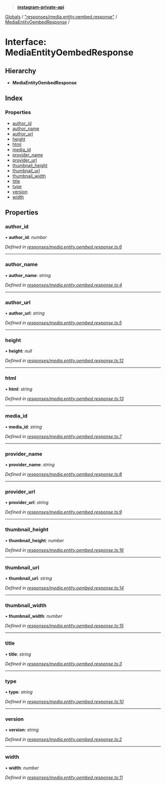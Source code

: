 > **[instagram-private-api](../README.md)**

[Globals](../README.md) / ["responses/media.entity.oembed.response"](../modules/_responses_media_entity_oembed_response_.md) / [MediaEntityOembedResponse](_responses_media_entity_oembed_response_.mediaentityoembedresponse.md) /

# Interface: MediaEntityOembedResponse

## Hierarchy

- **MediaEntityOembedResponse**

## Index

### Properties

- [author_id](_responses_media_entity_oembed_response_.mediaentityoembedresponse.md#author_id)
- [author_name](_responses_media_entity_oembed_response_.mediaentityoembedresponse.md#author_name)
- [author_url](_responses_media_entity_oembed_response_.mediaentityoembedresponse.md#author_url)
- [height](_responses_media_entity_oembed_response_.mediaentityoembedresponse.md#height)
- [html](_responses_media_entity_oembed_response_.mediaentityoembedresponse.md#html)
- [media_id](_responses_media_entity_oembed_response_.mediaentityoembedresponse.md#media_id)
- [provider_name](_responses_media_entity_oembed_response_.mediaentityoembedresponse.md#provider_name)
- [provider_url](_responses_media_entity_oembed_response_.mediaentityoembedresponse.md#provider_url)
- [thumbnail_height](_responses_media_entity_oembed_response_.mediaentityoembedresponse.md#thumbnail_height)
- [thumbnail_url](_responses_media_entity_oembed_response_.mediaentityoembedresponse.md#thumbnail_url)
- [thumbnail_width](_responses_media_entity_oembed_response_.mediaentityoembedresponse.md#thumbnail_width)
- [title](_responses_media_entity_oembed_response_.mediaentityoembedresponse.md#title)
- [type](_responses_media_entity_oembed_response_.mediaentityoembedresponse.md#type)
- [version](_responses_media_entity_oembed_response_.mediaentityoembedresponse.md#version)
- [width](_responses_media_entity_oembed_response_.mediaentityoembedresponse.md#width)

## Properties

### author_id

• **author_id**: _number_

_Defined in [responses/media.entity.oembed.response.ts:6](https://github.com/realinstadude/instagram-private-api/blob/4ae8fec/src/responses/media.entity.oembed.response.ts#L6)_

---

### author_name

• **author_name**: _string_

_Defined in [responses/media.entity.oembed.response.ts:4](https://github.com/realinstadude/instagram-private-api/blob/4ae8fec/src/responses/media.entity.oembed.response.ts#L4)_

---

### author_url

• **author_url**: _string_

_Defined in [responses/media.entity.oembed.response.ts:5](https://github.com/realinstadude/instagram-private-api/blob/4ae8fec/src/responses/media.entity.oembed.response.ts#L5)_

---

### height

• **height**: _null_

_Defined in [responses/media.entity.oembed.response.ts:12](https://github.com/realinstadude/instagram-private-api/blob/4ae8fec/src/responses/media.entity.oembed.response.ts#L12)_

---

### html

• **html**: _string_

_Defined in [responses/media.entity.oembed.response.ts:13](https://github.com/realinstadude/instagram-private-api/blob/4ae8fec/src/responses/media.entity.oembed.response.ts#L13)_

---

### media_id

• **media_id**: _string_

_Defined in [responses/media.entity.oembed.response.ts:7](https://github.com/realinstadude/instagram-private-api/blob/4ae8fec/src/responses/media.entity.oembed.response.ts#L7)_

---

### provider_name

• **provider_name**: _string_

_Defined in [responses/media.entity.oembed.response.ts:8](https://github.com/realinstadude/instagram-private-api/blob/4ae8fec/src/responses/media.entity.oembed.response.ts#L8)_

---

### provider_url

• **provider_url**: _string_

_Defined in [responses/media.entity.oembed.response.ts:9](https://github.com/realinstadude/instagram-private-api/blob/4ae8fec/src/responses/media.entity.oembed.response.ts#L9)_

---

### thumbnail_height

• **thumbnail_height**: _number_

_Defined in [responses/media.entity.oembed.response.ts:16](https://github.com/realinstadude/instagram-private-api/blob/4ae8fec/src/responses/media.entity.oembed.response.ts#L16)_

---

### thumbnail_url

• **thumbnail_url**: _string_

_Defined in [responses/media.entity.oembed.response.ts:14](https://github.com/realinstadude/instagram-private-api/blob/4ae8fec/src/responses/media.entity.oembed.response.ts#L14)_

---

### thumbnail_width

• **thumbnail_width**: _number_

_Defined in [responses/media.entity.oembed.response.ts:15](https://github.com/realinstadude/instagram-private-api/blob/4ae8fec/src/responses/media.entity.oembed.response.ts#L15)_

---

### title

• **title**: _string_

_Defined in [responses/media.entity.oembed.response.ts:3](https://github.com/realinstadude/instagram-private-api/blob/4ae8fec/src/responses/media.entity.oembed.response.ts#L3)_

---

### type

• **type**: _string_

_Defined in [responses/media.entity.oembed.response.ts:10](https://github.com/realinstadude/instagram-private-api/blob/4ae8fec/src/responses/media.entity.oembed.response.ts#L10)_

---

### version

• **version**: _string_

_Defined in [responses/media.entity.oembed.response.ts:2](https://github.com/realinstadude/instagram-private-api/blob/4ae8fec/src/responses/media.entity.oembed.response.ts#L2)_

---

### width

• **width**: _number_

_Defined in [responses/media.entity.oembed.response.ts:11](https://github.com/realinstadude/instagram-private-api/blob/4ae8fec/src/responses/media.entity.oembed.response.ts#L11)_
